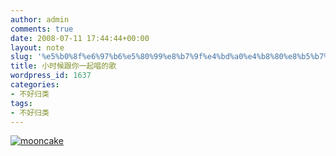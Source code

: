 ```yaml
---
author: admin
comments: true
date: 2008-07-11 17:44:44+00:00
layout: note
slug: '%e5%b0%8f%e6%97%b6%e5%80%99%e8%b7%9f%e4%bd%a0%e4%b8%80%e8%b5%b7%e5%94%b1%e7%9a%84%e6%ad%8c'
title: 小时候跟你一起唱的歌
wordpress_id: 1637
categories:
- 不好归类
tags:
- 不好归类
---
```


[![mooncake](http://pic.yupoo.com/ctb.my/957655daf84c/medium.jpg)](http://www.yupoo.com/photos/view?id=ff8080811b1233cb011b12d531600dfd)
